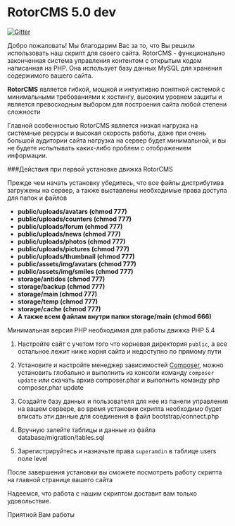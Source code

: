 RotorCMS 5.0 dev
=========

[![Gitter](https://badges.gitter.im/Join%20Chat.svg)](https://gitter.im/visavi/rotorcms?utm_source=badge&utm_medium=badge&utm_campaign=pr-badge&utm_content=badge)

Добро пожаловать!
Мы благодарим Вас за то, что Вы решили использовать наш скрипт для своего сайта. RotorCMS - функционально законченная система управления контентом с открытым кодом написанная на PHP. Она использует базу данных MySQL для хранения содержимого вашего сайта.

**RotorCMS** является гибкой, мощной и интуитивно понятной системой с минимальными требованиями к хостингу, высоким уровнем защиты и является превосходным выбором для построения сайта любой степени сложности

Главной особенностью RotorCMS является низкая нагрузка на системные ресурсы и высокая скорость работы, даже при очень большой аудитории сайта нагрузка на сервер будет минимальной, и вы не будете испытывать каких-либо проблем с отображением информации.

###Действия при первой установке движка RotorCMS

Прежде чем начать установку убедитесь, что все файлы дистрибутива загружены на сервер, а также выставлены необходимые права доступа для папок и файлов

 * **public/uploads/avatars (chmod 777)**
 * **public/uploads/counters (chmod 777)**
 * **public/uploads/forum (chmod 777)**
 * **public/uploads/news (chmod 777)**
 * **public/uploads/photos (chmod 777)**
 * **public/uploads/pictures (chmod 777)**
 * **public/uploads/thumbnail (chmod 777)**
 * **public/assets/img/avatars (chmod 777)**
 * **public/assets/img/smiles (chmod 777)**
 * **storage/antidos (chmod 777)**
 * **storage/backup (chmod 777)**
 * **storage/main (chmod 777)**
 * **storage/temp (chmod 777)**
 * **storage/cache (chmod 777)**
 * **А также всем файлам внутри папки storage/main (chmod 666)**

Минимальная версия PHP необходимая для работы движка PHP 5.4

1. Настройте сайт с учетом того что корневая директория `public`, а все остальное лежит ниже корня сайта и недоступно по прямому пути

2. Установите и настройте менеджер зависимостей [Composer](https://getcomposer.org/), можно установить глобально и выполнить из консоли команду `composer update` или скачать архив composer.phar и выполнить команду php composer.phar update

4. Создайте базу данных и пользователя для нее из панели управления на вашем сервере, во время установки скрипта необходимо будет вписать эти данные для соединения в файл bootstrap/connect.php

4. Вручную залейте таблицы и данные из файла database/migration/tables.sql

5. Зарегистрируйтесь и назначьте права `superamdin` в таблице users поле level

После завершения установки вы сможете посмотреть работу скрипта на главной странице вашего сайта

Надеемся, что работа с нашим скриптом доставит вам только удовольствие.

Приятной Вам работы
